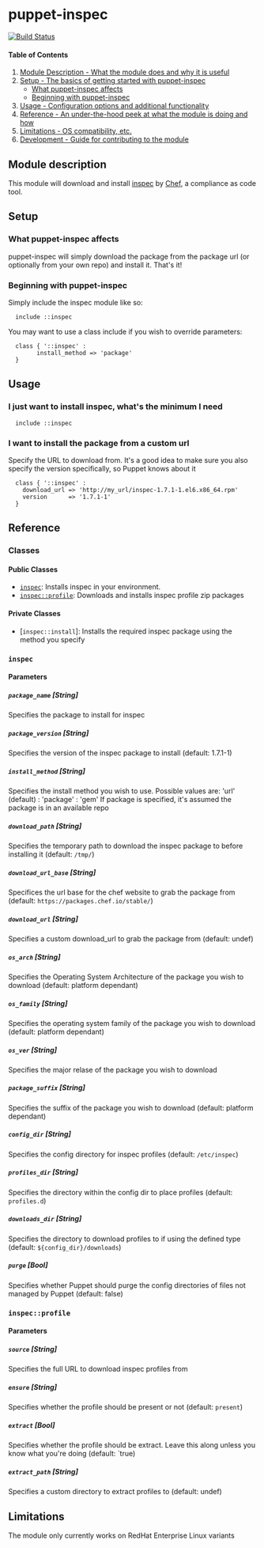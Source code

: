 # puppet-inspec

[![Build Status](https://travis-ci.org/jaxxstorm/puppet-inspec.svg?branch=master)](https://travis-ci.org/jaxxstorm/puppet-inspec)

#### Table of Contents

1. [Module Description - What the module does and why it is useful](#module-description)
2. [Setup - The basics of getting started with puppet-inspec](#setup)
    * [What puppet-inspec affects](#what-puppet-inspec-affects)
    * [Beginning with puppet-inspec](#beginning-with-puppet-inspec)
3. [Usage - Configuration options and additional functionality](#usage)
4. [Reference - An under-the-hood peek at what the module is doing and how](#reference)
5. [Limitations - OS compatibility, etc.](#limitations)
6. [Development - Guide for contributing to the module](#development)


## Module description

This module will download and install [inspec](http://inspec.io/) by [Chef](https://www.chef.io/), a compliance as code tool.

## Setup

### What puppet-inspec affects

puppet-inspec will simply download the package from the package url (or optionally from your own repo) and install it. That's it!

### Beginning with puppet-inspec

Simply include the inspec module like so:

```puppet
  include ::inspec
```

You may want to use a class include if you wish to override parameters:

```puppet
  class { '::inspec' :
		install_method => 'package'
  }
```

## Usage

### I just want to install inspec, what's the minimum I need

```puppet
  include ::inspec
```

### I want to install the package from a custom url

Specify the URL to download from. It's a good idea to make sure you also specify the version specifically, so Puppet knows about it

```puppet
  class { '::inspec' :
    download_url => 'http://my_url/inspec-1.7.1-1.el6.x86_64.rpm'
    version      => '1.7.1-1'
  }
```

## Reference

### Classes

#### Public Classes
  * [`inspec`](#inspec): Installs inspec in your environment.
  * [`inspec::profile`](#inspecprofile): Downloads and installs inspec profile zip packages

#### Private Classes
  * [`inspec::install`]: Installs the required inspec package using the method you specify
  

### `inspec`

#### Parameters

##### `package_name` [String]

Specifies the package to install for inspec

##### `package_version` [String]

Specifies the version of the inspec package to install (default: 1.7.1-1)

##### `install_method` [String]

Specifies the install method you wish to use. Possible values are: 'url' (default) : 'package' : 'gem'
If package is specified, it's assumed the package is in an available repo

##### `download_path` [String]

Specifies the temporary path to download the inspec package to before installing it (default: `/tmp/`)

##### `download_url_base` [String]

Specifices the url base for the chef website to grab the package from (default: `https://packages.chef.io/stable/`)

##### `download_url` [String]

Specifies a custom download_url to grab the package from (default: undef)

##### `os_arch` [String]

Specifies the Operating System Architecture of the package you wish to download (default: platform dependant)

##### `os_family` [String]

Specifies the operating system family of the package you wish to download (default: platform dependant)

##### `os_ver` [String]

Specifies the major relase of the package you wish to download

##### `package_suffix` [String]

Specifies the suffix of the package you wish to download (default: platform dependant)

##### `config_dir` [String]

Specifies the config directory for inspec profiles (default: `/etc/inspec`)

##### `profiles_dir` [String]

Specifies the directory within the config dir to place profiles (default: `profiles.d`)

##### `downloads_dir` [String]

Specifies the directory to download profiles to if using the defined type (default: `${config_dir}/downloads`)

##### `purge` [Bool]

Specifies whether Puppet should purge the config directories of files not managed by Puppet (default: false)

### `inspec::profile`

#### Parameters

##### `source` [String]

Specifies the full URL to download inspec profiles from

##### `ensure` [String]

Specifies whether the profile should be present or not (default: `present`)

##### `extract` [Bool]

Specifies whether the profile should be extract. Leave this along unless you know what you're doing (default: `true)

##### `extract_path` [String]

Specifies a custom directory to extract profiles to (default: undef)

## Limitations

The module only currently works on RedHat Enterprise Linux variants
